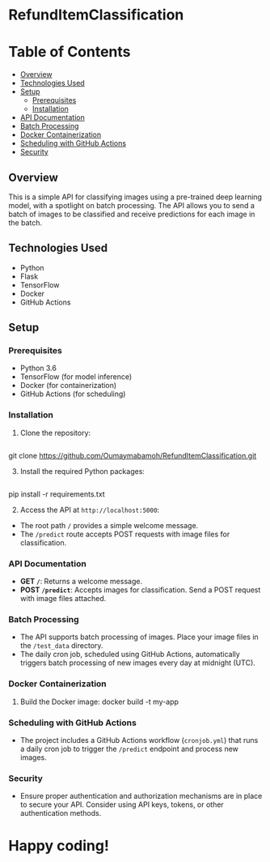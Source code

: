# RefundItemClassification
# Table of Contents
  - [Overview](#overview)
  - [Technologies Used](#technologies-used)
  - [Setup](#setup)
    - [Prerequisites](#prerequisites)
    - [Installation](#installation)
  - [API Documentation](#api-documentation)
  - [Batch Processing](#batch-processing)
  - [Docker Containerization](#docker-containerization)
  - [Scheduling with GitHub Actions](#scheduling-with-github-actions)
  - [Security](#security)

## Overview
This is a simple API for classifying images using a pre-trained deep learning model, with a spotlight on batch processing. The API allows you to send a batch of images to be classified and receive predictions for each image in the batch.

## Technologies Used
- Python
- Flask
- TensorFlow
- Docker
- GitHub Actions

## Setup

### Prerequisites
- Python 3.6
- TensorFlow (for model inference)
- Docker (for containerization)
- GitHub Actions (for scheduling)

### Installation
1. Clone the repository:
   ```bash
git clone https://github.com/Oumaymabamoh/RefundItemClassification.git

3. Install the required Python packages:
    ```bash
pip install -r requirements.txt


2. Access the API at `http://localhost:5000`:
- The root path `/` provides a simple welcome message.
- The `/predict` route accepts POST requests with image files for classification.

### API Documentation
- **GET `/`**: Returns a welcome message.
- **POST `/predict`**: Accepts images for classification. Send a POST request with image files attached.

### Batch Processing
- The API supports batch processing of images. Place your image files in the `/test_data` directory.
- The daily cron job, scheduled using GitHub Actions, automatically triggers batch processing of new images every day at midnight (UTC).

### Docker Containerization
1. Build the Docker image:
docker build -t my-app

### Scheduling with GitHub Actions
- The project includes a GitHub Actions workflow (`cronjob.yml`) that runs a daily cron job to trigger the `/predict` endpoint and process new images.

### Security
- Ensure proper authentication and authorization mechanisms are in place to secure your API. Consider using API keys, tokens, or other authentication methods.

# Happy coding!
